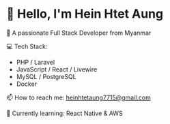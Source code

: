 # 👋 Hello, I'm Hein Htet Aung

🚀 A passionate Full Stack Developer from Myanmar

💻 Tech Stack:
- PHP / Laravel
- JavaScript / React / Livewire
- MySQL / PostgreSQL
- Docker

📫 How to reach me: heinhtetaung7715@gmail.com

🌱 Currently learning: React Native & AWS
